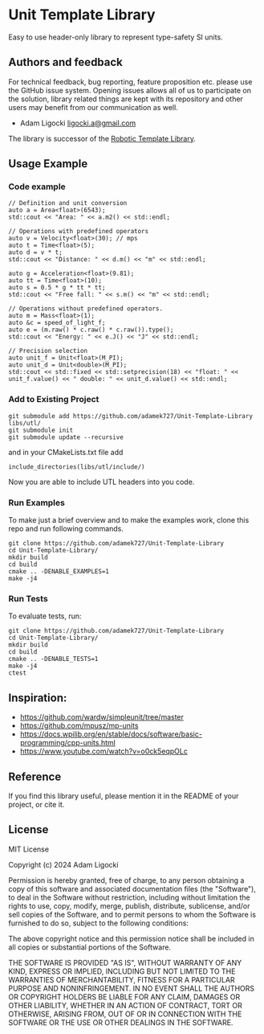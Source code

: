 # Unit Template Library

Easy to use header-only library to represent type-safety SI units.

## Authors and feedback

For technical feedback, bug reporting, feature proposition etc. please use the GitHub issue system. Opening issues allows all of us to participate on the solution, library related things are kept with its repository and other users may benefit from our communication as well.

 - Adam Ligocki ligocki.a@gmail.com

The library is successor of the [Robotic Template Library](https://github.com/Robotics-BUT/Robotic-Template-Library).

## Usage Example

### Code example

```
// Definition and unit conversion
auto a = Area<float>(6543);
std::cout << "Area: " << a.m2() << std::endl;

// Operations with predefined operators
auto v = Velocity<float>(30); // mps
auto t = Time<float>(5);
auto d = v * t;
std::cout << "Distance: " << d.m() << "m" << std::endl;

auto g = Acceleration<float>(9.81);
auto tt = Time<float>(10);
auto s = 0.5 * g * tt * tt;
std::cout << "Free fall: " << s.m() << "m" << std::endl;

// Operations without predefined operators.
auto m = Mass<float>(1);
auto &c = speed_of_light_f;
auto e = (m.raw() * c.raw() * c.raw()).type();
std::cout << "Energy: " << e.J() << "J" << std::endl;

// Precision selection
auto unit_f = Unit<float>(M_PI);
auto unit_d = Unit<double>(M_PI);
std::cout << std::fixed << std::setprecision(18) << "float: " << unit_f.value() << " double: " << unit_d.value() << std::endl;
```

### Add to Existing Project

```
git submodule add https://github.com/adamek727/Unit-Template-Library libs/utl/
git submodule init
git submodule update --recursive
```

and in your CMakeLists.txt file add

```
include_directories(libs/utl/include/)
```

Now you are able to include UTL headers into you code.

### Run Examples

To make just a brief overview and to make the examples work, clone this repo and run following commands.
```
git clone https://github.com/adamek727/Unit-Template-Library
cd Unit-Template-Library/
mkdir build
cd build
cmake .. -DENABLE_EXAMPLES=1
make -j4
```

### Run Tests

To evaluate tests, run:
```
git clone https://github.com/adamek727/Unit-Template-Library
cd Unit-Template-Library/
mkdir build
cd build
cmake .. -DENABLE_TESTS=1
make -j4
ctest
```

## Inspiration:

 - https://github.com/wardw/simpleunit/tree/master
 - https://github.com/mpusz/mp-units
 - https://docs.wpilib.org/en/stable/docs/software/basic-programming/cpp-units.html
 - https://www.youtube.com/watch?v=o0ck5eqpOLc

## Reference

If you find this library useful, please mention it in the README of your project, or cite it.

## License

MIT License

Copyright (c) 2024 Adam Ligocki

Permission is hereby granted, free of charge, to any person obtaining a copy
of this software and associated documentation files (the "Software"), to deal
in the Software without restriction, including without limitation the rights
to use, copy, modify, merge, publish, distribute, sublicense, and/or sell
copies of the Software, and to permit persons to whom the Software is
furnished to do so, subject to the following conditions:

The above copyright notice and this permission notice shall be included in all
copies or substantial portions of the Software.

THE SOFTWARE IS PROVIDED "AS IS", WITHOUT WARRANTY OF ANY KIND, EXPRESS OR
IMPLIED, INCLUDING BUT NOT LIMITED TO THE WARRANTIES OF MERCHANTABILITY,
FITNESS FOR A PARTICULAR PURPOSE AND NONINFRINGEMENT. IN NO EVENT SHALL THE
AUTHORS OR COPYRIGHT HOLDERS BE LIABLE FOR ANY CLAIM, DAMAGES OR OTHER
LIABILITY, WHETHER IN AN ACTION OF CONTRACT, TORT OR OTHERWISE, ARISING FROM,
OUT OF OR IN CONNECTION WITH THE SOFTWARE OR THE USE OR OTHER DEALINGS IN THE
SOFTWARE.